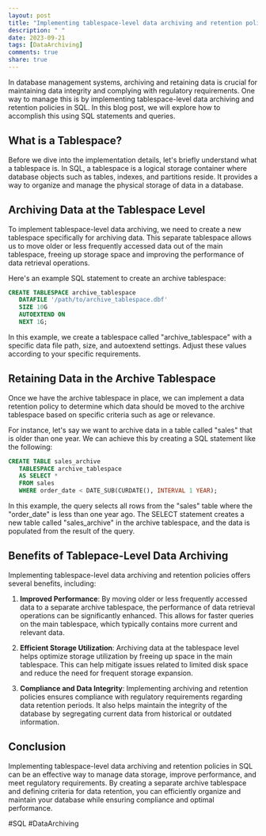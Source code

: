 ```yaml
---
layout: post
title: "Implementing tablespace-level data archiving and retention policies in SQL"
description: " "
date: 2023-09-21
tags: [DataArchiving]
comments: true
share: true
---
```


In database management systems, archiving and retaining data is crucial for maintaining data integrity and complying with regulatory requirements. One way to manage this is by implementing tablespace-level data archiving and retention policies in SQL. In this blog post, we will explore how to accomplish this using SQL statements and queries.

## What is a Tablespace?

Before we dive into the implementation details, let's briefly understand what a tablespace is. In SQL, a tablespace is a logical storage container where database objects such as tables, indexes, and partitions reside. It provides a way to organize and manage the physical storage of data in a database.

## Archiving Data at the Tablespace Level

To implement tablespace-level data archiving, we need to create a new tablespace specifically for archiving data. This separate tablespace allows us to move older or less frequently accessed data out of the main tablespace, freeing up storage space and improving the performance of data retrieval operations.

Here's an example SQL statement to create an archive tablespace:

```sql
CREATE TABLESPACE archive_tablespace
   DATAFILE '/path/to/archive_tablespace.dbf'
   SIZE 10G
   AUTOEXTEND ON
   NEXT 1G;
```

In this example, we create a tablespace called "archive_tablespace" with a specific data file path, size, and autoextend settings. Adjust these values according to your specific requirements.

## Retaining Data in the Archive Tablespace

Once we have the archive tablespace in place, we can implement a data retention policy to determine which data should be moved to the archive tablespace based on specific criteria such as age or relevance.

For instance, let's say we want to archive data in a table called "sales" that is older than one year. We can achieve this by creating a SQL statement like the following:

```sql
CREATE TABLE sales_archive
   TABLESPACE archive_tablespace
   AS SELECT *
   FROM sales
   WHERE order_date < DATE_SUB(CURDATE(), INTERVAL 1 YEAR);
```

In this example, the query selects all rows from the "sales" table where the "order_date" is less than one year ago. The SELECT statement creates a new table called "sales_archive" in the archive tablespace, and the data is populated from the result of the query.

## Benefits of Tablepace-Level Data Archiving

Implementing tablespace-level data archiving and retention policies offers several benefits, including:

1. **Improved Performance**: By moving older or less frequently accessed data to a separate archive tablespace, the performance of data retrieval operations can be significantly enhanced. This allows for faster queries on the main tablespace, which typically contains more current and relevant data.

2. **Efficient Storage Utilization**: Archiving data at the tablespace level helps optimize storage utilization by freeing up space in the main tablespace. This can help mitigate issues related to limited disk space and reduce the need for frequent storage expansion.

3. **Compliance and Data Integrity**: Implementing archiving and retention policies ensures compliance with regulatory requirements regarding data retention periods. It also helps maintain the integrity of the database by segregating current data from historical or outdated information.

## Conclusion

Implementing tablespace-level data archiving and retention policies in SQL can be an effective way to manage data storage, improve performance, and meet regulatory requirements. By creating a separate archive tablespace and defining criteria for data retention, you can efficiently organize and maintain your database while ensuring compliance and optimal performance.

#SQL #DataArchiving